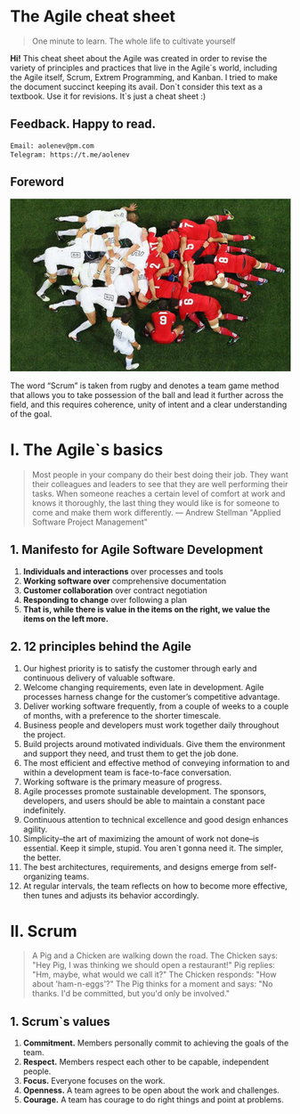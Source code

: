 # The Agile cheat sheet
> One minute to learn. The whole life to cultivate yourself

**Hi!** This cheat sheet about the Agile was created in order to revise the variety of principles and practices that 
live in the Agile\`s world, including the Agile itself, Scrum, Extrem Programming, and Kanban. I tried to
make the document succinct keeping its avail. Don\`t consider this text as a textbook. Use it for revisions.
It\`s just a cheat sheet :)

## Feedback. Happy to read.
~~~
Email: aolenev@pm.com
Telegram: https://t.me/aolenev
~~~

## Foreword
![Scrum rugby](./images/scrum-rugby.jpg)

The word “Scrum” is taken from rugby and denotes a team game method that allows you to take possession of the ball and lead it further across the field, and this requires coherence, unity of intent and a clear understanding of the goal.

# I. The Agile\`s basics
> Most people in your company do their best doing their job. 
> They want their colleagues and leaders to see that they are well performing their tasks. 
> When someone reaches a certain level of comfort at work and knows it thoroughly, 
> the last thing they would like is for someone to come and make them work differently.
> — Andrew Stellman "Applied Software Project Management"

## 1. Manifesto for Agile Software Development
1. **Individuals and interactions** over processes and tools
2. **Working software over** comprehensive documentation
3. **Customer collaboration** over contract negotiation
4. **Responding to change** over following a plan
5. **That is, while there is value in the items on the right, we value the items on the left more.**

## 2. 12 principles behind the Agile
1. Our highest priority is to satisfy the customer through early and continuous delivery of valuable software.
2. Welcome changing requirements, even late in development. Agile processes harness change for the customer’s competitive advantage.
3. Deliver working software frequently, from a couple of weeks to a couple of months, with a preference to the shorter timescale.
4. Business people and developers must work together daily throughout the project.
5. Build projects around motivated individuals. Give them the environment and support they need, and trust them to get the job done.
6. The most efficient and effective method of conveying information to and within a development team is face-to-face conversation.
7. Working software is the primary measure of progress.
8. Agile processes promote sustainable development. The sponsors, developers, and users should be able to maintain a constant pace indefinitely.
9. Continuous attention to technical excellence and good design enhances agility.
10. Simplicity–the art of maximizing the amount of work not done–is essential. Keep it simple, stupid. You aren`t gonna need it. The simpler, the better.
11. The best architectures, requirements, and designs emerge from self-organizing teams.
12. At regular intervals, the team reflects on how to become more effective, then tunes and adjusts its behavior accordingly.

# II. Scrum
> A Pig and a Chicken are walking down the road.
  The Chicken says: "Hey Pig, I was thinking we should open a restaurant!"
  Pig replies: "Hm, maybe, what would we call it?"
  The Chicken responds: "How about 'ham-n-eggs'?"
  The Pig thinks for a moment and says: "No thanks. I'd be committed, but you'd only be involved."

## 1. Scrum\`s values
1. **Commitment.** Members personally commit to achieving the goals of the team.
2. **Respect.** Members respect each other to be capable, independent people.
3. **Focus.** Everyone focuses on the work.
4. **Openness.** A team agrees to be open about the work and challenges.
5. **Courage.** A team has courage to do right things and point at problems.

